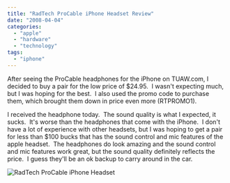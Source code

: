 ```yaml
---
title: "RadTech ProCable iPhone Headset Review"
date: "2008-04-04"
categories: 
  - "apple"
  - "hardware"
  - "technology"
tags: 
  - "iphone"
---
```


After seeing the ProCable headphones for the iPhone on TUAW.com, I decided to buy a pair for the low price of $24.95.  I wasn't expecting much, but I was hoping for the best.  I also used the promo code to purchase them, which brought them down in price even more (RTPROMO1).

I received the headphone today.  The sound quality is what I expected, it sucks.  It's worse than the headphones that come with the iPhone.  I don't have a lot of experience with other headsets, but I was hoping to get a pair for less than $100 bucks that has the sound control and mic features of the apple headset.  The headphones do look amazing and the sound control and mic features work great, but the sound quality definitely reflects the price.  I guess they'll be an ok backup to carry around in the car.

![RadTech ProCable iPhone Headset](https://www.radtech.us/images/Products/ProCable/Headset/btyProduct4.jpg)
